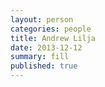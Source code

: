 ```yaml
---
layout: person
categories: people
title: Andrew Lilja
date: 2013-12-12
summary: fill
published: true
---
```



